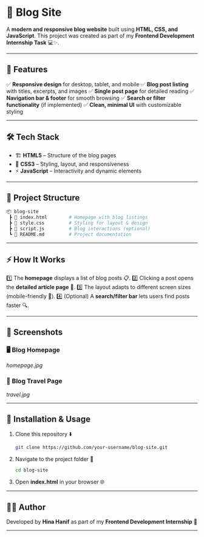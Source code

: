 # 📝 Blog Site

A **modern and responsive blog website** built using **HTML, CSS, and JavaScript**.
This project was created as part of my **Frontend Development Internship Task** 💻✨.

---

## 🚀 Features

✅ **Responsive design** for desktop, tablet, and mobile
✅ **Blog post listing** with titles, excerpts, and images
✅ **Single post page** for detailed reading
✅ **Navigation bar & footer** for smooth browsing
✅ **Search or filter functionality** (if implemented)
✅ **Clean, minimal UI** with customizable styling

---

## 🛠️ Tech Stack

* 🏗️ **HTML5** – Structure of the blog pages
* 🎨 **CSS3** – Styling, layout, and responsiveness
* ⚡ **JavaScript** – Interactivity and dynamic elements

---

## 📂 Project Structure

```bash
📦 blog-site
 ┣ 📜 index.html        # Homepage with blog listings
 ┣ 📜 style.css         # Styling for layout & design
 ┣ 📜 script.js         # Blog interactions (optional)
 ┗ 📜 README.md         # Project documentation
```

---

## ⚡ How It Works

1️⃣ The **homepage** displays a list of blog posts 📋.
2️⃣ Clicking a post opens the **detailed article page** 📖.
3️⃣ The layout adapts to different screen sizes (mobile-friendly 📱).
4️⃣ (Optional) A **search/filter bar** lets users find posts faster 🔍.

---

## 📸 Screenshots

### 🖥️ Blog Homepage

*homepage.jpg*

### 📖 Blog Travel Page

*travel.jpg*

---

## 🔧 Installation & Usage

1. Clone this repository ⬇️

   ```bash
   git clone https://github.com/your-username/blog-site.git
   ```
2. Navigate to the project folder 📂

   ```bash
   cd blog-site
   ```
3. Open **index.html** in your browser 🌐


---

## 👨‍💻 Author

Developed by **Hina Hanif** as part of my **Frontend Development Internship** 💼

---
